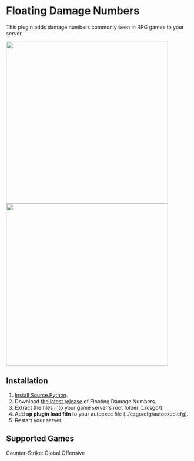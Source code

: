 # Floating Damage Numbers
This plugin adds damage numbers commonly seen in RPG games to your server.

[<img src="https://media.giphy.com/media/uTLVAlHMwSUCvzXLgw/giphy.gif" width="440px"/>](https://streamable.com/gqzhc "Normal Hits") [<img src="https://media.giphy.com/media/vxNww5CswTtHgqIrGX/giphy.gif" width="440px"/>](https://streamable.com/wiwa6 "Headshot")

## Installation
1. [Install Source.Python](http://wiki.sourcepython.com/general/installation.html).
2. Download [the latest release](https://github.com/vinci6k/floating-damage-numbers/releases) of Floating Damage Numbers.
3. Extract the files into your game server's root folder (../csgo/).
4. Add **sp plugin load fdn** to your autoexec file (../csgo/cfg/autoexec.cfg).
5. Restart your server.

## Supported Games
Counter-Strike: Global Offensive
